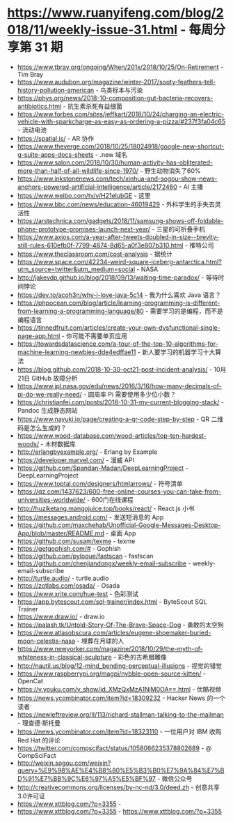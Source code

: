 # https://www.ruanyifeng.com/blog/2018/11/weekly-issue-31.html - 每周分享第 31 期

- https://www.tbray.org/ongoing/When/201x/2018/10/25/On-Retirement - Tim Bray
- https://www.audubon.org/magazine/winter-2017/sooty-feathers-tell-history-pollution-american - 鸟类标本与污染
- https://phys.org/news/2018-10-composition-gut-bacteria-recovers-antibiotics.html - 抗生素杀死有益细菌
- https://www.forbes.com/sites/jeffkart/2018/10/24/charging-an-electric-vehicle-with-sparkcharge-as-easy-as-ordering-a-pizza/#237f3fa04c65 - 流动电池
- https://spatial.is/ - AR 协作
- https://www.theverge.com/2018/10/25/18024918/google-new-shortcut-g-suite-apps-docs-sheets - .new 域名
- https://www.salon.com/2018/10/30/human-activity-has-obliterated-more-than-half-of-all-wildlife-since-1970/ - 野生动物消失了60%
- https://www.inkstonenews.com/tech/xinhua-and-sogou-show-news-anchors-powered-artificial-intelligence/article/2172460 - AI 主播
- https://www.weibo.com/tv/v/H21eIubGE - 这里
- https://www.bbc.com/news/education-46019429 - 外科学生的手失去灵活性
- https://arstechnica.com/gadgets/2018/11/samsung-shows-off-foldable-phone-prototype-promises-launch-next-year/ - 三星的可折叠手机
- https://www.axios.com/a-year-after-tweets-doubled-in-size--brevity-still-rules-610efb0f-7799-4874-8d65-a0f3e807b310.html - 推特公司
- https://www.theclassroom.com/cost-analysis - 据统计
- https://www.space.com/42234-weird-square-iceberg-antarctica.html?utm_source=twitter&utm_medium=social - NASA
- http://jakevdp.github.io/blog/2018/09/13/waiting-time-paradox/ - 等待时间悖论
- https://dev.to/acoh3n/why-i-love-java-5c14 - 我为什么喜欢 Java 语言？
- https://phpocean.com/blog/article/learning-programming-is-different-from-learning-a-programming-language/80 - 需要学习的是编程，而不是编程语言
- https://tinnedfruit.com/articles/create-your-own-dysfunctional-single-page-app.html - 你可能不需要单页应用
- https://towardsdatascience.com/a-tour-of-the-top-10-algorithms-for-machine-learning-newbies-dde4edffae11 - 新人要学习的机器学习十大算法
- https://blog.github.com/2018-10-30-oct21-post-incident-analysis/ - 10月21日 GitHub 故障分析
- https://www.jpl.nasa.gov/edu/news/2016/3/16/how-many-decimals-of-pi-do-we-really-need/ - 圆周率 Pi 需要使用多少位小数？
- https://christianfei.com/posts/2018-10-31-my-current-blogging-stack/ - Pandoc 生成静态网站
- https://www.nayuki.io/page/creating-a-qr-code-step-by-step - QR 二维码是怎么生成的？
- https://www.wood-database.com/wood-articles/top-ten-hardest-woods/ - 木材数据库
- http://erlangbyexample.org/ - Erlang by Example
- https://developer.marvel.com/ - 漫威 API
- https://github.com/Spandan-Madan/DeepLearningProject - DeepLearningProject
- https://www.toptal.com/designers/htmlarrows/ - 符号清单
- https://qz.com/1437623/600-free-online-courses-you-can-take-from-universities-worldwide/ - 600门在线课程
- http://huziketang.mangojuice.top/books/react/ - React.js 小书
- https://messages.android.com/ - 发送短消息的 App
- https://github.com/maxchehab/Unofficial-Google-Messages-Desktop-App/blob/master/README.md - 桌面 App
- https://github.com/susam/texme - texme
- https://getgophish.com/# - Gophish
- https://github.com/pyloque/fastscan - fastscan
- https://github.com/chenjiandongx/weekly-email-subscribe - weekly-email-subscribe
- http://turtle.audio/ - turtle.audio
- https://zotlabs.com/osada/ - Osada
- https://www.xrite.com/hue-test - 色彩测试
- https://app.bytescout.com/sql-trainer/index.html - ByteScout SQL Trainer
- https://www.draw.io/ - draw.io
- https://palash.tk/Untold-Story-Of-The-Brave-Space-Dog - 勇敢的太空狗
- https://www.atlasobscura.com/articles/eugene-shoemaker-buried-moon-celestis-nasa - 埋葬在月球的人
- https://www.newyorker.com/magazine/2018/10/29/the-myth-of-whiteness-in-classical-sculpture - 彩色的古希腊雕像
- http://nautil.us/blog/12-mind_bending-perceptual-illusions - 视觉的错觉
- https://www.raspberrypi.org/magpi/nybble-open-source-kitten/ - OpenCat
- https://v.youku.com/v_show/id_XMzQxMzA1NjM0OA==.html - 优酷视频
- https://news.ycombinator.com/item?id=18309232 - Hacker News 的一个读者
- https://newleftreview.org/II/113/richard-stallman-talking-to-the-mailman - 理查德·斯托曼
- https://news.ycombinator.com/item?id=18323110 - 一位用户对 IBM 收购 Red Hat 的评论
- https://twitter.com/compscifact/status/1058066235378802689 - @ CompSciFact
- http://weixin.sogou.com/weixin?query=%E9%98%AE%E4%B8%80%E5%B3%B0%E7%9A%84%E7%BD%91%E7%BB%9C%E6%97%A5%E5%BF%97 - 微信公众号
- http://creativecommons.org/licenses/by-nc-nd/3.0/deed.zh - 创意共享3.0许可证
- https://www.xttblog.com/?p=3355 - 
- https://www.xttblog.com/?p=3355 - https://www.xttblog.com/?p=3355